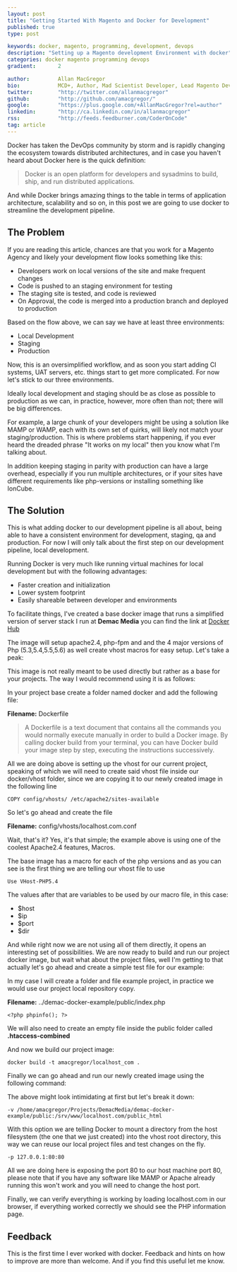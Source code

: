 ```yaml
---
layout: post
title: "Getting Started With Magento and Docker for Development"
published: true
type: post

keywords: docker, magento, programming, development, devops
description: "Setting up a Magento development Environment with docker"
categories: docker magento programming devops
gradient: 		2

author: 		Allan MacGregor
bio: 			MCD+, Author, Mad Scientist Developer, Lead Magento Developer @demacmedia.
twitter: 		"http://twitter.com/allanmacgregor"
github: 		"http://github.com/amacgregor/"
google: 		"https://plus.google.com/+AllanMacGregor?rel=author"
linkedin: 		"http://ca.linkedin.com/in/allanmacgregor"
rss: 			"http://feeds.feedburner.com/CoderOnCode"
tag: article
---
```


Docker has taken the DevOps community by storm and is rapidly changing the ecosystem towards distributed architectures, and in case you haven't heard about Docker here is the quick definition:

> Docker is an open platform for developers and sysadmins to build, ship, and run distributed applications.



And while Docker brings amazing things to the table in terms of application architecture, scalability and so on, in this post we are going to use docker to streamline the development pipeline.

## The Problem

If you are reading this article, chances are that you work for a Magento Agency and likely your development flow looks something like this:

- Developers work on local versions of the site and make frequent changes
- Code is pushed to an staging environment for testing
- The staging site is tested, and code is reviewed
- On Approval, the code is merged into a production branch and deployed to production

Based on the flow above, we can say we have at least three environments:

- Local Development
- Staging
- Production

Now, this is an oversimplified workflow, and as soon you start adding CI systems, UAT servers, etc. things start to get more complicated. For now let's stick to our three environments.

Ideally local development and staging should be as close as possible to production as we can, in practice, however, more often than not; there will be big differences.

For example, a large chunk of your developers might be using a solution like MAMP or WAMP, each with its own set of quirks, will likely not match your staging/production. This is where problems start happening, if you ever heard the dreaded phrase "It works on my local" then you know what I'm talking about.

In addition keeping staging in parity with production can have a large overhead, especially if you run multiple architectures, or if your sites have different requirements like php-versions or installing something like IonCube.

## The Solution

This is what adding docker to our development pipeline is all about, being able to have a consistent environment for development, staging, qa and production. For now I will only talk about the first step on our development pipeline, local development.

Running Docker is very much like running virtual machines for local development but with the following advantages:

- Faster creation and initialization
- Lower system footprint
- Easily shareable between developer and environments

To facilitate things, I've created a base docker image that runs a simplified version of server stack I run at **Demac Media** you can find the link at [Docker Hub](https://registry.hub.docker.com/u/amacgregor/base/)

The image will setup apache2.4, php-fpm and and the 4 major versions of Php (5.3,5.4,5.5,5.6) as well create vhost macros for easy setup. Let's take a peak:

<script type="text/javascript" src="https://asciinema.org/a/17314.js" id="asciicast-17314" async></script>

This image is not really meant to be used directly but rather as a base for your projects. The way I would recommend using it is as follows:

In your project base create a folder named docker and add the following file:

**Filename:** Dockerfile
<script src="https://gist.github.com/amacgregor/867b858fafe6b9ab1358.js"></script>

> A Dockerfile is a text document that contains all the commands you would normally execute manually in order to build a Docker image. By calling docker build from your terminal, you can have Docker build your image step by step, executing the instructions successively.

All we are doing above is setting up the vhost for our current project, speaking of which we will need to create said vhost file inside our docker/vhost folder, since we are copying it to our newly created image in the following line


```
COPY config/vhosts/ /etc/apache2/sites-available
```

So let's go ahead and create the file

**Filename:** config/vhosts/localhost.com.conf
<script src="https://gist.github.com/amacgregor/1112523b865211e79240.js"></script>

Wait, that's it? Yes, it's that simple; the example above is using one of the coolest Apache2.4 features, Macros.

The base image has a macro for each of the php versions and as you can see is the first thing we are telling our vhost file to use


```
Use VHost-PHP5.4
```


The values after that are variables to be used by our macro file, in this case:

- $host
- $ip
- $port
- $dir

And while right now we are not using all of them directly, it opens an interesting set of possibilities. We are now ready to build and run our project docker image, but wait what about the project files, well I'm getting to that actually let's go ahead and create a simple test file for our example:

In my case I will create a folder and file example project, in practice we would use our project local repository copy.

**Filename:** ../demac-docker-example/public/index.php

```
<?php phpinfo(); ?>
```

We will also need to create an empty file inside the public folder called **.htaccess-combined**


And now we build our project image:


```
docker build -t amacgregor/localhost_com .
```


Finally we can go ahead and run our newly created image using the following command:

<script src="https://gist.github.com/amacgregor/b391628b2f8aea902a2a.js"></script>



The above might look intimidating at first but let's break it down:


```
-v /home/amacgregor/Projects/DemacMedia/demac-docker-example/public:/srv/www/localhost.com/public_html
```

With this option we are telling Docker to mount a directory from the host filesystem (the one that we just created) into the vhost root directory, this way we can reuse our local project files and test changes on the fly.


```
-p 127.0.0.1:80:80
```

All we are doing here is exposing the port 80 to our host machine port 80, please note that if you have any software like MAMP or Apache already running this won't work and you will need to change the host port.

Finally, we can verify everything is working by loading localhost.com in our browser, if everything worked correctly we should see the PHP information page.

## Feedback

This is the first time I ever worked with docker. Feedback and hints on how to improve are more than welcome. And if you find this useful let me know.
